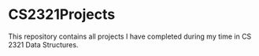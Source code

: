 # CS2321Projects

This repository contains all projects I have completed during my time in CS 2321 Data Structures.
